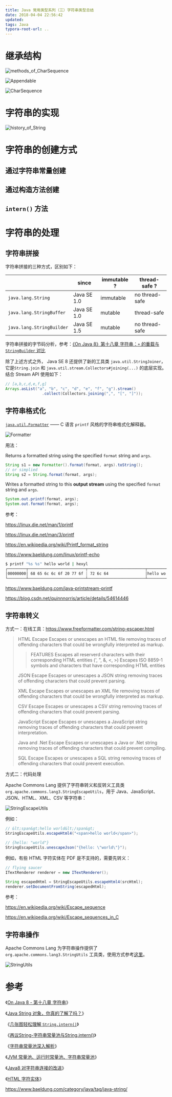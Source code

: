 ```yaml
---
title: Java 常用类型系列（三）字符串类型总结
date: 2018-04-04 22:56:42
updated:
tags: Java
typora-root-url: ..
---
```


# 继承结构

![methods_of_CharSequence](/img/java/string/methods_of_CharSequence.png)

![Appendable](/img/java/string/Appendable.png)

![CharSequence](/img/java/string/CharSequence.png)

# 字符串的实现

![history_of_String](/img/java/string/history_of_String.jpg)

# 字符串的创建方式

## 通过字符串常量创建

## 通过构造方法创建

## `intern()` 方法

# 字符串的处理

## 字符串拼接

字符串拼接的三种方式，区别如下：

|                           | since       | immutable ? | thread-safe ?  |
| ------------------------- | ----------- | ----------- | -------------- |
| `java.lang.String`        | Java SE 1.0 | immutable   | no thread-safe |
| `java.lang.StringBuffer`  | Java SE 1.0 | mutable     | thread-safe    |
| `java.lang.StringBuilder` | Java SE 1.5 | mutable     | no thread-safe |

字符串拼接的字节码分析，参考：[《On Java 8》第十八章 字符串：`+` 的重载与 `StringBuilder` 对比](https://zyb0408.github.io/gitbooks/onjava8/docs/book/18-Strings.html#%E9%87%8D%E8%BD%BD%E5%92%8CStringBuilder)

除了上述方式之外， Java SE 8 还提供了新的工具类 `java.util.StringJoiner`，它是`String.join` 和 `java.util.stream.Collectors#joining(...)` 的底层实现。结合 Stream API 使用如下：

```java
// [a,b,c,d,e,f,g]
Arrays.asList("a", "b", "c", "d", "e", "f", "g").stream()
                .collect(Collectors.joining(",", "[", "]"));
```

## 字符串格式化

[`java.util.Formatter`](https://docs.oracle.com/javase/8/docs/api/java/util/Formatter.html) —— C 语言 `printf` 风格的字符串格式化解释器。

![Formatter](/img/java/string/Formatter.png)

用法：

Returns a formatted string using the specified `format` string and `args`.

```java
String s1 = new Formatter().format(format, args).toString();
// or simplied
String s2 = String.format(format, args);
```

Writes a formatted string to this **output stream** using the specified `format` string and `args`.

```java
System.out.printf(format, args);
System.out.format(format, args);
```

参考：

https://linux.die.net/man/1/printf

https://linux.die.net/man/3/printf

https://en.wikipedia.org/wiki/Printf_format_string

https://www.baeldung.com/linux/printf-echo

```bash
$ printf "%s %s" hello world | hexyl
┌────────┬─────────────────────────┬─────────────────────────┬────────┬────────┐
│00000000│ 68 65 6c 6c 6f 20 77 6f ┊ 72 6c 64                │hello wo┊rld     │
└────────┴─────────────────────────┴─────────────────────────┴────────┴────────┘
```

https://www.baeldung.com/java-printstream-printf

https://blog.csdn.net/quinnnorris/article/details/54614446

## 字符串转义

方式一：在线工具：https://www.freeformatter.com/string-escaper.html

> HTML Escape
> Escapes or unescapes an HTML file removing traces of offending characters that could be wrongfully interpreted as markup.
>
> > FEATURES
> > Escapes all reserverd characters with their corresponding HTML entities (', ", &, <, >)
> > Escapes ISO 8859-1 symbols and characters that have corresponding HTML entities
>
> JSON Escape
> Escapes or unescapes a JSON string removing traces of offending characters that could prevent parsing.
>
> XML Escape
> Escapes or unescapes an XML file removing traces of offending characters that could be wrongfully interpreted as markup.
>
> CSV Escape
> Escapes or unescapes a CSV string removing traces of offending characters that could prevent parsing.
>
> JavaScript Escape
> Escapes or unescapes a JavaScript string removing traces of offending characters that could prevent interpretation.
>
> Java and .Net Escape
> Escapes or unescapes a Java or .Net string removing traces of offending characters that could prevent compiling.
>
> SQL Escape
> Escapes or unescapes a SQL string removing traces of offending characters that could prevent execution.

方式二：代码处理

Apache Commons Lang 提供了字符串转义和反转义工具类 `org.apache.commons.lang3.StringEscapeUtils`，用于 Java、JavaScript、JSON、HTML、XML、CSV 等字符串：

![StringEscapeUtils](/img/java/string/StringEscapeUtils.png)

例如：

```java
// &lt;span&gt;hello world&lt;/span&gt;
StringEscapeUtils.escapeHtml4("<span>hello world</span>");

// {hello: "world"}
StringEscapeUtils.unescapeJson("{hello: \"world\"}");
```

例如，有些 HTML 字符实体在 PDF 是不支持的，需要先转义：

```java
// flying saucer
ITextRenderer renderer = new ITextRenderer();

String escapedHtml = StringEscapeUtils.escapeHtml4(srcHtml);
renderer.setDocumentFromString(escapedHtml);
```

参考：

https://en.wikipedia.org/wiki/Escape_sequence

https://en.wikipedia.org/wiki/Escape_sequences_in_C

## 字符串操作

Apache Commons Lang 为字符串操作提供了 `org.apache.commons.lang3.StringUtils` 工具类，使用方式参考[这里](/2017/12/25/apache-commons-lang/)。

![StringUtils](/img/java/commons/commons-lang/StringUtils.png)

# 参考

《[On Java 8 - 第十八章 字符串](https://lingcoder.github.io/OnJava8/#/book/18-Strings)》

《[Java String 对象，你真的了解了吗？](https://cloud.tencent.com/developer/article/1511298)》

《[几张图轻松理解 `String.intern()`](https://blog.csdn.net/tyyking/article/details/82496901)》

《[再议String-字符串常量池与String.intern()](https://mp.weixin.qq.com/s/vkP-JXMs12i1QBVdnI4KJQ)》

《[字符串常量池深入解析](https://blog.csdn.net/weixin_40304387/article/details/81071816)》

《[JVM 常量池、运行时常量池、字符串常量池](https://www.cnblogs.com/natian-ws/p/10749164.html)》



《[Java8 对字符串连接的改进](https://segmentfault.com/a/1190000007835105)》

《[HTML 字符实体](http://www.w3school.com.cn/html/html_entities.asp)》

https://www.baeldung.com/category/java/tag/java-string/

